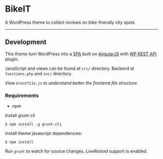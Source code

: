 # BikeIT

A WordPress theme to collect reviews on bike-friendly city spots

---

## Development

This theme turn WordPress into a [SPA](http://en.wikipedia.org/wiki/Single-page_application) built on [AngularJS](https://angularjs.org/) with [WP REST API](http://wp-api.org/) plugin.

JavaScript and views can be found at `src/` directory. Backend at `functions.php` and `inc/` directory.

*View `Gruntfile.js` to understand better the frontend file structure.*

### Requirements

 - npm

Install grunt-cli

```
$ npm install -g grunt-cli
```

Install theme javascript dependencies:

```
$ npm install
```

Run `grunt` to watch for source changes. *LiveReload* support is enabled.
